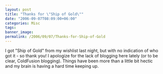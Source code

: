 ```yaml
---
layout: post
title: "Thanks for \"Ship of Gold\""
date: "2006-09-07T08:09:00+06:00"
categories: Misc 
tags: 
banner_image: 
permalink: /2006/09/07/Thanks-for-Ship-of-Gold
---
```


I got "Ship of Gold" from my wishlist last night, but with no indication of who got it - so thank you! I apologize for the lack of blogging here lately (or to be clear, ColdFusion blogging). Things have been more than a little bit hectic and my brain is having a hard time keeping up.
